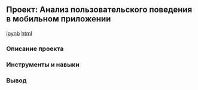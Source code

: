 ## Проект: Анализ пользовательского поведения в мобильном приложении
[ipynb]() [html]()
### Описание проекта
### Инструменты и навыки
### Вывод
